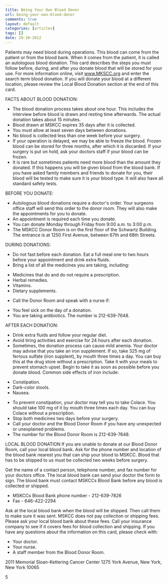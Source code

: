 ```yaml
---
title: Being Your Own Blood Donor 
url: being-your-own-blood-donor
comments: true
layout: default
categories: [articles]
tags: []
date: 29-10-2012
---
```

Patients may need blood during operations. This blood can come from the patient or from the blood bank. When it comes from the patient, it is called an autologous blood donation. This card describes the steps you must follow before, during, and after you donate blood that will be stored for your use. For more information online, visit www.MKSCC.org and enter the search term blood donation. If you will donate your blood at a different location, please review the Local Blood Donation section at the end of this card.  

FACTS ABOUT BLOOD DONATION:
* The blood donation process takes about one hour. This includes the interview before blood is drawn and resting time afterwards. The actual donation takes about 15 minutes.
* Blood drawn at MSKCC expires 35 days after it is collected. 
* You must allow at least seven days between donations. 
* No blood is collected less than one week before your surgery.  
* If your operation is delayed, we may be able to freeze the blood. Frozen blood can be stored for three months, after which it is discarded. If your surgery is put on hold, ask your doctors staff if your blood can be frozen.  
* It is rare but sometimes patients need more blood than the amount they donated. If this happens you will be given blood from the blood bank. If you have asked family members and friends to donate for you, their blood will be tested to make sure it is your blood type. It will also have all standard safety tests.  

BEFORE YOU DONATE:
* Autologous blood donations require a doctor's order. Your surgeons office staff will send this order to the donor room. They will also make the appointments for you to donate.
* An appointment is required each time you donate.  
* You can donate Monday through Friday from 9:00 a.m. to 3:00 p.m.  
* The MSKCC Donor Room is on the first floor of the Schwartz Building. The entrance is at 1250 First Avenue, between 67th and 68th Streets.  

DURING DONATIONS: 
* Do not fast before each donation. Eat a full meal one to two hours before your appointment and drink extra fluids.
* Bring a list of all the medicines you are taking, including: 
- Medicines that do and do not require a prescription.
- Herbal remedies.
- Vitamins.
- Dietary supplements. 
* Call the Donor Room and speak with a nurse if:
- You feel sick on the day of a donation.
- You are taking antibiotics. 
The number is 212-639-7648.

AFTER EACH DONATION: 
* Drink extra fluids and follow your regular diet. 
* Avoid tiring activities and exercise for 24 hours after each donation. 
* Sometimes, the donation process can cause mild anemia. Your doctor may advise that you take an iron supplement. If so, take 325 mg of ferrous sulfate (iron supplent), by mouth three times a day. You can buy this at the drug store without a prescription. Take it with your meals to prevent stomach upset. Begin to take it as soon as possible before you donate blood. Common side effects of iron include:
- Constipation. 
- Dark-color stools.
- Nausea. 
* To prevent constipation, your doctor may tell you to take Colace. You should take 100 mg of it by mouth three times each day. You can buy Colace without a prescription. 
* Stop both medicines two days before your surgery.
* Call your doctor and the Blood Donor Room if you have any unexpected or unexplained problems. 
* The number for the Blood Donor Room is 212-639-7648.

LOCAL BLOOD DONATION 
If you are unable to donate at our Blood Donor Room, call your local blood bank. Ask for the phone number and location of the blood bank nearest you that can ship your blood to MSKCC. Blood that has to be shipped to us must be collected two weeks before surgery.  

Get the name of a contact person, telephone number, and fax number for your doctors office. The local blood bank can send your doctor the form to sign. The blood bank must contact MSKCCs Blood Bank before any blood is collected or shipped.  
* MSKCCs Blood Bank phone number - 212-639-7826 
* Fax - 646-422-2294

Ask at the local blood bank when the blood will be shipped. Then call them to make sure it was sent. MSKCC does not pay collection or shipping fees. Please ask your local blood bank about these fees. Call your insurance company to see if it covers fees for blood collection and shipping. If you have any questions about the information on this card, please check with:
* Your doctor. 
* Your nurse. 
* A staff member from the Blood Donor Room.

2011 Memorial Sloan-Kettering Cancer Center
1275 York Avenue, New York, New York 10065




5


